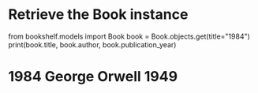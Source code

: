 # Retrieve the Book instance

from bookshelf.models import Book
book = Book.objects.get(title="1984")
print(book.title, book.author, book.publication_year)
# 1984 George Orwell 1949